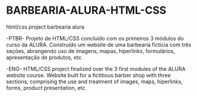# BARBEARIA-ALURA-HTML-CSS
html/css project barbearia alura

-PTBR-
Projeto de HTML/CSS concluído com os primeiros 3 módulos do curso da ALURA.
Construído um website de uma barbearia fictícia com três seções, abrangendo uso de imagens, mapas, hiperlinks, formulários, apresentação de produtos, etc

-ENG-
HTML/CSS project finalized over the 3 first modules of the ALURA website course.
Website built for a fictitious barber shop with three sections, comprising the use and treatment of images, maps, hiperlinks, forms, product presentation, etc.
